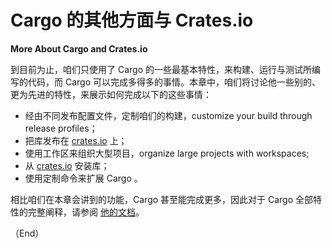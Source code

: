 # Cargo 的其他方面与 Crates.io

**More About Cargo and Crates.io**

到目前为止，咱们只使用了 Cargo 的一些最基本特性，来构建、运行与测试所编写的代码，而 Cargo 可以完成多得多的事情。本章中，咱们将讨论他一些别的、更为先进的特性，来展示如何完成以下的这些事情：

- 经由不同发布配置文件，定制咱们的构建，customize your build through release profiles；
- 把库发布在 [crates.io](https://crates.io) 上；
- 使用工作区来组织大型项目，organize large projects with workspaces;
- 从 [crates.io](https://crates.io) 安装库；
- 使用定制命令来扩展 Cargo 。


相比咱们在本章会讲到的功能，Cargo 甚至能完成更多，因此对于 Cargo 全部特性的完整阐释，请参阅 [他的文档](https://doc.rust-lang.org/cargo/)。


（End）


